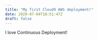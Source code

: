 ```yaml
---
title: "My first Cloud9 AWS deployment!"
date: 2020-07-04T18:51:47Z
draft: false
---
```


I love Continuous Deployment!